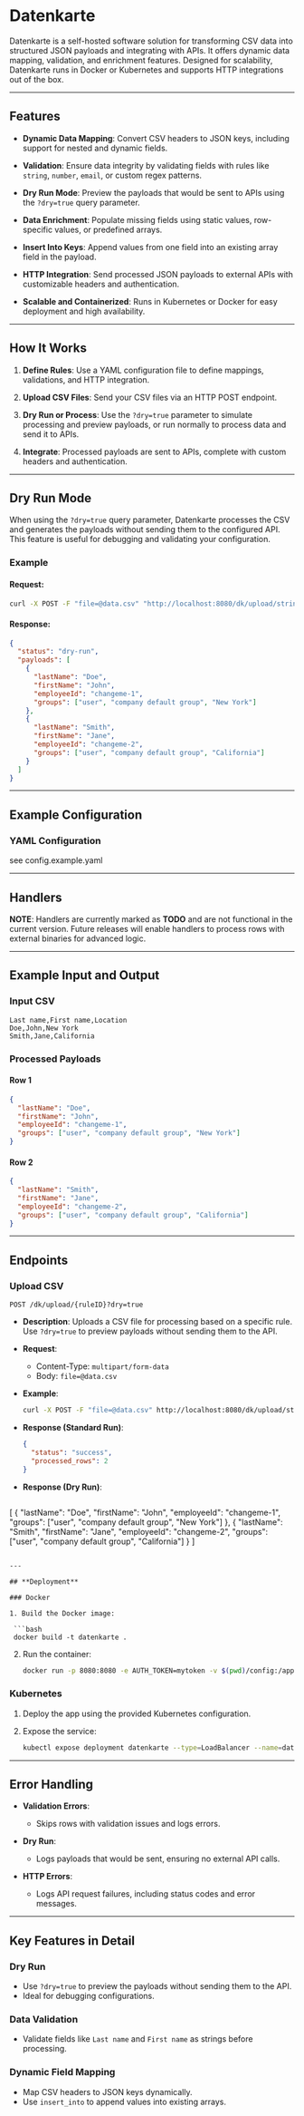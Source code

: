 # **Datenkarte**

Datenkarte is a self-hosted software solution for transforming CSV data into structured JSON payloads and integrating with APIs. It offers dynamic data mapping, validation, and enrichment features. Designed for scalability, Datenkarte runs in Docker or Kubernetes and supports HTTP integrations out of the box.

---

## **Features**

- **Dynamic Data Mapping**:
  Convert CSV headers to JSON keys, including support for nested and dynamic fields.

- **Validation**:
  Ensure data integrity by validating fields with rules like `string`, `number`, `email`, or custom regex patterns.

- **Dry Run Mode**:
  Preview the payloads that would be sent to APIs using the `?dry=true` query parameter.

- **Data Enrichment**:
  Populate missing fields using static values, row-specific values, or predefined arrays.

- **Insert Into Keys**:
  Append values from one field into an existing array field in the payload.

- **HTTP Integration**:
  Send processed JSON payloads to external APIs with customizable headers and authentication.

- **Scalable and Containerized**:
  Runs in Kubernetes or Docker for easy deployment and high availability.

---

## **How It Works**

1. **Define Rules**:
   Use a YAML configuration file to define mappings, validations, and HTTP integration.

2. **Upload CSV Files**:
   Send your CSV files via an HTTP POST endpoint.

3. **Dry Run or Process**:
   Use the `?dry=true` parameter to simulate processing and preview payloads, or run normally to process data and send it to APIs.

4. **Integrate**:
   Processed payloads are sent to APIs, complete with custom headers and authentication.

---

## **Dry Run Mode**

When using the `?dry=true` query parameter, Datenkarte processes the CSV and generates the payloads without sending them to the configured API. This feature is useful for debugging and validating your configuration.

### Example

#### Request:

```bash
curl -X POST -F "file=@data.csv" "http://localhost:8080/dk/upload/string-for-url?dry=true"
```

#### Response:

```json
{
  "status": "dry-run",
  "payloads": [
    {
      "lastName": "Doe",
      "firstName": "John",
      "employeeId": "changeme-1",
      "groups": ["user", "company default group", "New York"]
    },
    {
      "lastName": "Smith",
      "firstName": "Jane",
      "employeeId": "changeme-2",
      "groups": ["user", "company default group", "California"]
    }
  ]
}
```

---

## **Example Configuration**

### YAML Configuration

see config.example.yaml

---

## **Handlers**

**NOTE**: Handlers are currently marked as **TODO** and are not functional in the current version. Future releases will enable handlers to process rows with external binaries for advanced logic.

---

## **Example Input and Output**

### Input CSV

```csv
Last name,First name,Location
Doe,John,New York
Smith,Jane,California
```

### Processed Payloads

#### Row 1

```json
{
  "lastName": "Doe",
  "firstName": "John",
  "employeeId": "changeme-1",
  "groups": ["user", "company default group", "New York"]
}
```

#### Row 2

```json
{
  "lastName": "Smith",
  "firstName": "Jane",
  "employeeId": "changeme-2",
  "groups": ["user", "company default group", "California"]
}
```

---

## **Endpoints**

### Upload CSV

```http
POST /dk/upload/{ruleID}?dry=true
```

- **Description**: Uploads a CSV file for processing based on a specific rule. Use `?dry=true` to preview payloads without sending them to the API.
- **Request**:
  - Content-Type: `multipart/form-data`
  - Body: `file=@data.csv`
- **Example**:

  ```bash
  curl -X POST -F "file=@data.csv" http://localhost:8080/dk/upload/string-for-url
  ```

- **Response (Standard Run)**:

  ```json
  {
    "status": "success",
    "processed_rows": 2
  }
  ```

- **Response (Dry Run)**:

  ```json
[
  {
    "lastName": "Doe",
    "firstName": "John",
    "employeeId": "changeme-1",
    "groups": ["user", "company default group", "New York"]
  },
  {
    "lastName": "Smith",
    "firstName": "Jane",
    "employeeId": "changeme-2",
    "groups": ["user", "company default group", "California"]
  }
]
  ```

---

## **Deployment**

### Docker

1. Build the Docker image:

   ```bash
   docker build -t datenkarte .
   ```

2. Run the container:

   ```bash
   docker run -p 8080:8080 -e AUTH_TOKEN=mytoken -v $(pwd)/config:/app/config datenkarte
   ```

### Kubernetes

1. Deploy the app using the provided Kubernetes configuration.

2. Expose the service:

   ```bash
   kubectl expose deployment datenkarte --type=LoadBalancer --name=datenkarte
   ```

---

## **Error Handling**

- **Validation Errors**:
  - Skips rows with validation issues and logs errors.

- **Dry Run**:
  - Logs payloads that would be sent, ensuring no external API calls.

- **HTTP Errors**:
  - Logs API request failures, including status codes and error messages.

---

## **Key Features in Detail**

### Dry Run

- Use `?dry=true` to preview the payloads without sending them to the API.
- Ideal for debugging configurations.

### Data Validation

- Validate fields like `Last name` and `First name` as strings before processing.

### Dynamic Field Mapping

- Map CSV headers to JSON keys dynamically.
- Use `insert_into` to append values into existing arrays.
